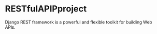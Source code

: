 # RESTfulAPIPproject
Django REST framework is a powerful and flexible toolkit for building Web APIs.
